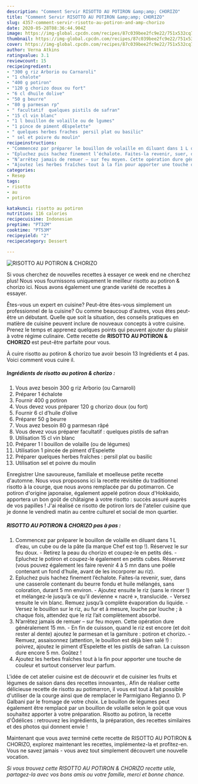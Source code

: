 ```yaml
---
description: "Comment Servir RISOTTO AU POTIRON &amp;amp; CHORIZO"
title: "Comment Servir RISOTTO AU POTIRON &amp;amp; CHORIZO"
slug: 4357-comment-servir-risotto-au-potiron-and-amp-chorizo
date: 2020-05-28T08:36:44.904Z
image: https://img-global.cpcdn.com/recipes/87c039bee2fc9e22/751x532cq70/risotto-au-potiron-chorizo-photo-principale-de-la-recette.jpg
thumbnail: https://img-global.cpcdn.com/recipes/87c039bee2fc9e22/751x532cq70/risotto-au-potiron-chorizo-photo-principale-de-la-recette.jpg
cover: https://img-global.cpcdn.com/recipes/87c039bee2fc9e22/751x532cq70/risotto-au-potiron-chorizo-photo-principale-de-la-recette.jpg
author: Verna Atkins
ratingvalue: 3.1
reviewcount: 15
recipeingredient:
- "300 g riz Arborio ou Carnaroli"
- "1 chalote"
- "400 g potiron"
- "120 g chorizo doux ou fort"
- "6 cl dhuile dolive"
- "50 g beurre"
- "80 g parmesan rp"
- " facultatif  quelques pistils de safran"
- "15 cl vin blanc"
- "1 l bouillon de volaille ou de lgumes"
- "1 pince de piment dEspelette"
- " quelques herbes fraches  persil plat ou basilic"
- " sel et poivre du moulin"
recipeinstructions:
- "Commencez par préparer le bouillon de volaille en diluant dans 1 L d’eau, un cube ou de la pâte (la marque Chef est top !). Réservez le sur feu doux. Retirez la peau du chorizo et coupez-le en petits dés. Epluchez le potiron et coupez-le également en petits cubes. Réservez (vous pouvez également les faire revenir 4 à 5 mn dans une poêle contenant un fond d’huile, avant de les incorporer au riz)."
- "Epluchez puis hachez finement l’échalote. Faites-la revenir, suer, dans une casserole contenant du beurre fondu et huile mélangés, sans coloration, durant 5 mn environ. Ajoutez ensuite le riz (sans le rincer !) et mélangez-le jusqu’à ce qu’il devienne « nacré », translucide. Versez ensuite le vin blanc. Remuez jusqu’à complète évaporation du liquide. Versez le bouillon sur le riz, au fur et à mesure, louche par louche ; à chaque fois, attendez que le riz l’ait complètement absorbé."
- "N’arrêtez jamais de remuer – sur feu moyen. Cette opération dure généralement 15 mn. En fin de cuisson, quand le riz est encore (et doit rester al dente) ajoutez le parmesan et la garniture : potiron et chorizo. Remuez, assaisonnez (attention, le bouillon est déjà bien salé !) : poivrez, ajoutez le piment d’Espelette et les pistils de safran. La cuisson dure encore 5 mn. Goûtez !"
- "Ajoutez les herbes fraîches tout à la fin pour apporter une touche de couleur et surtout conserver leur parfum."
categories:
- Resep
tags:
- risotto
- au
- potiron

katakunci: risotto au potiron 
nutrition: 116 calories
recipecuisine: Indonesian
preptime: "PT32M"
cooktime: "PT53M"
recipeyield: "2"
recipecategory: Dessert

---
```



![RISOTTO AU POTIRON &amp; CHORIZO](https://img-global.cpcdn.com/recipes/87c039bee2fc9e22/751x532cq70/risotto-au-potiron-chorizo-photo-principale-de-la-recette.jpg)

Si vous cherchez de nouvelles recettes à essayer ce week end ne cherchez plus! Nous vous fournissons uniquement le meilleur risotto au potiron &amp; chorizo ici. Nous avons également une grande variété de recettes à essayer.

Êtes-vous un expert en cuisine? Peut-être êtes-vous simplement un professionnel de la cuisine? Ou comme beaucoup d'autres, vous êtes peut-être un débutant. Quelle que soit la situation, des conseils pratiques en matière de cuisine peuvent inclure de nouveaux concepts à votre cuisine. Prenez le temps et apprenez quelques points qui peuvent ajouter du plaisir à votre régime culinaire. Cette recette de <strong> RISOTTO AU POTIRON &amp; CHORIZO </strong> est peut-être parfaite pour vous.

<!--inarticleads1-->

À cuire risotto au potiron &amp; chorizo tue avoir besoin 13 Ingrédients et 4 pas. Voici comment vous cuire il.

##### Ingrédients de risotto au potiron &amp; chorizo :

1. Vous avez besoin 300 g riz Arborio (ou Carnaroli)
1. Préparer 1 échalote
1. Fournir 400 g potiron
1. Vous devez vous préparer 120 g chorizo doux (ou fort)
1. Fournir 6 cl d’huile d’olive
1. Préparer 50 g beurre
1. Vous avez besoin 80 g parmesan râpé
1. Vous devez vous préparer  facultatif : quelques pistils de safran
1. Utilisation 15 cl vin blanc
1. Préparer 1 l bouillon de volaille (ou de légumes)
1. Utilisation 1 pincée de piment d’Espelette
1. Préparer  quelques herbes fraîches : persil plat ou basilic
1. Utilisation  sel et poivre du moulin


Enregistrer Une savoureuse, familiale et moelleuse petite recette d&#39;automne. Nous vous proposons ici la recette revisitée du traditionnel risotto à la courge, que nous avons remplacée par du potimarron. Ce potiron d&#39;origine japonaise, également appelé potiron doux d&#39;Hokkaido, apportera un bon goût de châtaigne à votre risotto : succès assuré auprès de vos papilles ! J&#39;ai réalisé ce risotto de potiron lors de l&#39;atelier cuisine que je donne le vendredi matin au centre culturel et social de mon quartier. 

<!--inarticleads2-->

##### RISOTTO AU POTIRON &amp; CHORIZO pas à pas :

1. Commencez par préparer le bouillon de volaille en diluant dans 1 L d’eau, un cube ou de la pâte (la marque Chef est top !). Réservez le sur feu doux. - Retirez la peau du chorizo et coupez-le en petits dés. - Epluchez le potiron et coupez-le également en petits cubes. Réservez (vous pouvez également les faire revenir 4 à 5 mn dans une poêle contenant un fond d’huile, avant de les incorporer au riz).
1. Epluchez puis hachez finement l’échalote. Faites-la revenir, suer, dans une casserole contenant du beurre fondu et huile mélangés, sans coloration, durant 5 mn environ. - Ajoutez ensuite le riz (sans le rincer !) et mélangez-le jusqu’à ce qu’il devienne « nacré », translucide. - Versez ensuite le vin blanc. Remuez jusqu’à complète évaporation du liquide. - Versez le bouillon sur le riz, au fur et à mesure, louche par louche ; à chaque fois, attendez que le riz l’ait complètement absorbé.
1. N’arrêtez jamais de remuer – sur feu moyen. Cette opération dure généralement 15 mn. - En fin de cuisson, quand le riz est encore (et doit rester al dente) ajoutez le parmesan et la garniture : potiron et chorizo. - Remuez, assaisonnez (attention, le bouillon est déjà bien salé !) : poivrez, ajoutez le piment d’Espelette et les pistils de safran. La cuisson dure encore 5 mn. Goûtez !
1. Ajoutez les herbes fraîches tout à la fin pour apporter une touche de couleur et surtout conserver leur parfum.


L&#39;idée de cet atelier cuisine est de découvrir et de cuisiner les fruits et légumes de saison dans des recettes innovantes,. Afin de réaliser cette délicieuse recette de risotto au potimarron, il vous est tout à fait possible d&#39;utiliser de la courge ainsi que de remplacer le Parmigiano Regianno D. P Galbani par le fromage de votre choix. Le bouillon de légumes peut également être remplacé par un bouillon de volaille selon le goût que vous souhaitez apporter à votre préparation. Risotto au potiron, la recette d&#39;Ôdélices : retrouvez les ingrédients, la préparation, des recettes similaires et des photos qui donnent envie ! 

<!--inarticleads1-->

<p>
Maintenant que vous avez terminé cette recette de RISOTTO AU POTIRON &amp; CHORIZO, explorez maintenant les recettes, implémentez-la et profitez-en. Vous ne savez jamais - vous avez tout simplement découvert une nouvelle vocation.
</p>

<p>
<i>Si vous trouvez cette RISOTTO AU POTIRON &amp; CHORIZO recette utile, partagez-la avec vos bons amis ou votre famille, merci et bonne chance.</i>
</p>
